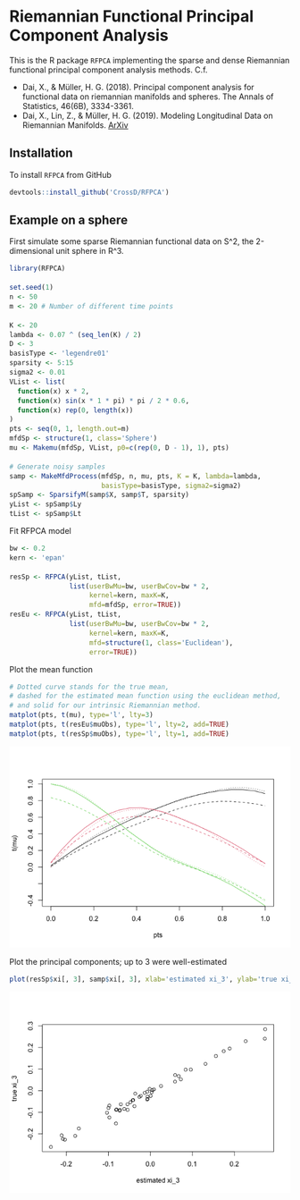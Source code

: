Riemannian Functional Principal Component Analysis
================

This is the R package `RFPCA` implementing the sparse and dense
Riemannian functional principal component analysis methods. C.f.

  - Dai, X., & Müller, H. G. (2018). Principal component analysis for
    functional data on riemannian manifolds and spheres. The Annals of
    Statistics, 46(6B), 3334-3361.
  - Dai, X., Lin, Z., & Müller, H. G. (2019). Modeling Longitudinal Data
    on Riemannian Manifolds. [ArXiv](https://arxiv.org/abs/1812.04774)

## Installation

To install `RFPCA` from GitHub

``` r
devtools::install_github('CrossD/RFPCA')
```

## Example on a sphere

First simulate some sparse Riemannian functional data on S^2, the
2-dimensional unit sphere in R^3.

``` r
library(RFPCA)

set.seed(1)
n <- 50
m <- 20 # Number of different time points

K <- 20
lambda <- 0.07 ^ (seq_len(K) / 2)
D <- 3
basisType <- 'legendre01'
sparsity <- 5:15
sigma2 <- 0.01
VList <- list(
  function(x) x * 2, 
  function(x) sin(x * 1 * pi) * pi / 2 * 0.6,
  function(x) rep(0, length(x))
)
pts <- seq(0, 1, length.out=m)
mfdSp <- structure(1, class='Sphere')
mu <- Makemu(mfdSp, VList, p0=c(rep(0, D - 1), 1), pts)

# Generate noisy samples
samp <- MakeMfdProcess(mfdSp, n, mu, pts, K = K, lambda=lambda, 
                       basisType=basisType, sigma2=sigma2)
spSamp <- SparsifyM(samp$X, samp$T, sparsity)
yList <- spSamp$Ly
tList <- spSamp$Lt
```

Fit RFPCA model

``` r
bw <- 0.2
kern <- 'epan'

resSp <- RFPCA(yList, tList, 
               list(userBwMu=bw, userBwCov=bw * 2, 
                    kernel=kern, maxK=K, 
                    mfd=mfdSp, error=TRUE))
resEu <- RFPCA(yList, tList, 
               list(userBwMu=bw, userBwCov=bw * 2, 
                    kernel=kern, maxK=K, 
                    mfd=structure(1, class='Euclidean'), 
                    error=TRUE))
```

Plot the mean function

``` r
# Dotted curve stands for the true mean, 
# dashed for the estimated mean function using the euclidean method, 
# and solid for our intrinsic Riemannian method.
matplot(pts, t(mu), type='l', lty=3)
matplot(pts, t(resEu$muObs), type='l', lty=2, add=TRUE)
matplot(pts, t(resSp$muObs), type='l', lty=1, add=TRUE)
```

![](README_files/figure-gfm/unnamed-chunk-4-1.png)<!-- -->

Plot the principal components; up to 3 were well-estimated

``` r
plot(resSp$xi[, 3], samp$xi[, 3], xlab='estimated xi_3', ylab='true xi_3') 
```

![](README_files/figure-gfm/unnamed-chunk-5-1.png)<!-- -->
